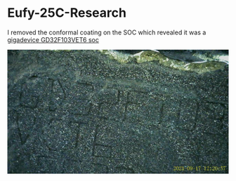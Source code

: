 # Eufy-25C-Research
I removed the conformal coating on the SOC which revealed it was a [gigadevice GD32F103VET6  soc](https://www.gigadevice.com/microcontroller/gd32f103vet6/)

![SOC Shot](/SOCShot.JPG)
